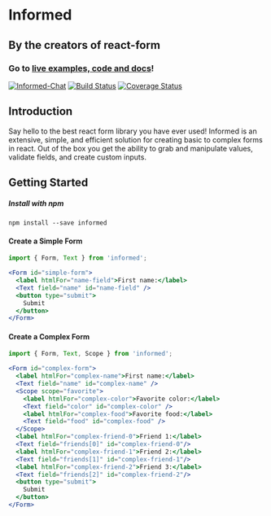 # Informed

## By the creators of react-form

### Go to [live examples, code and docs](https://joepuzzo.github.io/informed)!

[![Informed-Chat](https://img.shields.io/badge/slack-informed--chat-blue.svg)](https://spectrum.chat/informed)
[![Build Status](https://travis-ci.org/joepuzzo/informed.svg?branch=master)](https://travis-ci.org/joepuzzo/informed)
[![Coverage Status](https://coveralls.io/repos/github/joepuzzo/informed/badge.svg?branch=master)](https://coveralls.io/github/joepuzzo/informed?branch=master)

## Introduction

Say hello to the best react form library you have ever used! Informed is an extensive, simple, and efficient solution for creating basic to complex forms in react. Out of the box you get the ability to grab and manipulate values, validate fields, and create custom inputs.

## Getting Started

##### Install with npm
```
npm install --save informed
```

#### Create a Simple Form

```jsx
import { Form, Text } from 'informed';

<Form id="simple-form">
  <label htmlFor="name-field">First name:</label>
  <Text field="name" id="name-field" />
  <button type="submit">
    Submit
  </button>
</Form>
```

#### Create a Complex Form

```jsx
import { Form, Text, Scope } from 'informed';

<Form id="complex-form">
  <label htmlFor="complex-name">First name:</label>
  <Text field="name" id="complex-name" />
  <Scope scope="favorite">
    <label htmlFor="complex-color">Favorite color:</label>
    <Text field="color" id="complex-color" />
    <label htmlFor="complex-food">Favorite food:</label>
    <Text field="food" id="complex-food" />
  </Scope>
  <label htmlFor="complex-friend-0">Friend 1:</label>
  <Text field="friends[0]" id="complex-friend-0"/>
  <label htmlFor="complex-friend-1">Friend 2:</label>
  <Text field="friends[1]" id="complex-friend-1"/>
  <label htmlFor="complex-friend-2">Friend 3:</label>
  <Text field="friends[2]" id="complex-friend-2"/>
  <button type="submit">
    Submit
  </button>
</Form>
```
